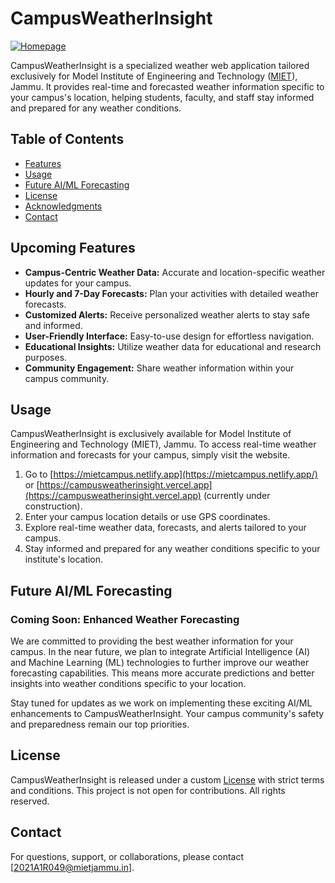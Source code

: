 # CampusWeatherInsight

<a href="https://ibb.co/ChpQ0xd"><img src="https://i.ibb.co/ZWRxTys/Homepage.png" alt="Homepage" border="0"></a>

CampusWeatherInsight is a specialized weather web application tailored exclusively for Model Institute of Engineering and Technology ([MIET](https://mietjmu.in)), Jammu. It provides real-time and forecasted weather information specific to your campus's location, helping students, faculty, and staff stay informed and prepared for any weather conditions.

## Table of Contents

- [Features](#features)
- [Usage](#usage)
- [Future AI/ML Forecasting](#future-ai-ml-forecasting)
- [License](#license)
- [Acknowledgments](#acknowledgments)
- [Contact](#contact)

## Upcoming Features

- **Campus-Centric Weather Data:** Accurate and location-specific weather updates for your campus.
- **Hourly and 7-Day Forecasts:** Plan your activities with detailed weather forecasts.
- **Customized Alerts:** Receive personalized weather alerts to stay safe and informed.
- **User-Friendly Interface:** Easy-to-use design for effortless navigation.
- **Educational Insights:** Utilize weather data for educational and research purposes.
- **Community Engagement:** Share weather information within your campus community.

## Usage

CampusWeatherInsight is exclusively available for Model Institute of Engineering and Technology (MIET), Jammu. To access real-time weather information and forecasts for your campus, simply visit the website.

1. Go to [https://mietcampus.netlify.app](https://mietcampus.netlify.app/) or [https://campusweatherinsight.vercel.app](https://campusweatherinsight.vercel.app) (currently under construction).
2. Enter your campus location details or use GPS coordinates.
3. Explore real-time weather data, forecasts, and alerts tailored to your campus.
4. Stay informed and prepared for any weather conditions specific to your institute's location.


## Future AI/ML Forecasting

### Coming Soon: Enhanced Weather Forecasting

We are committed to providing the best weather information for your campus. In the near future, we plan to integrate Artificial Intelligence (AI) and Machine Learning (ML) technologies to further improve our weather forecasting capabilities. This means more accurate predictions and better insights into weather conditions specific to your location.

Stay tuned for updates as we work on implementing these exciting AI/ML enhancements to CampusWeatherInsight. Your campus community's safety and preparedness remain our top priorities.

## License

CampusWeatherInsight is released under a custom [License](LICENSE) with strict terms and conditions.
This project is not open for contributions. All rights reserved.


## Contact

For questions, support, or collaborations, please contact [2021A1R049@mietjammu.in].
